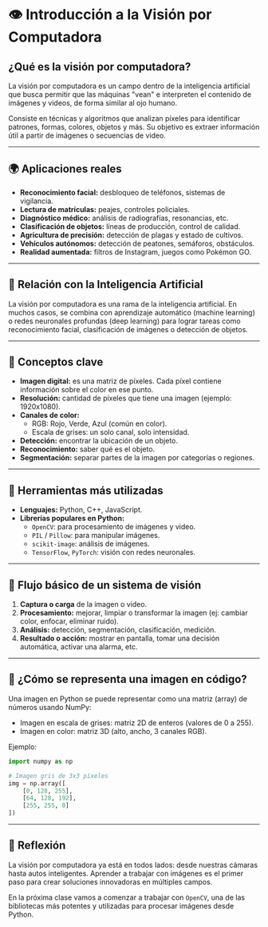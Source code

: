 
# 👁️ Introducción a la Visión por Computadora

## ¿Qué es la visión por computadora?

La visión por computadora es un campo dentro de la inteligencia artificial que busca permitir que las máquinas "vean" e interpreten el contenido de imágenes y videos, de forma similar al ojo humano.

Consiste en técnicas y algoritmos que analizan píxeles para identificar patrones, formas, colores, objetos y más. Su objetivo es extraer información útil a partir de imágenes o secuencias de video.

---

## 🌍 Aplicaciones reales

- **Reconocimiento facial:** desbloqueo de teléfonos, sistemas de vigilancia.
- **Lectura de matrículas:** peajes, controles policiales.
- **Diagnóstico médico:** análisis de radiografías, resonancias, etc.
- **Clasificación de objetos:** líneas de producción, control de calidad.
- **Agricultura de precisión:** detección de plagas y estado de cultivos.
- **Vehículos autónomos:** detección de peatones, semáforos, obstáculos.
- **Realidad aumentada:** filtros de Instagram, juegos como Pokémon GO.

---

## 🤖 Relación con la Inteligencia Artificial

La visión por computadora es una rama de la inteligencia artificial. En muchos casos, se combina con aprendizaje automático (machine learning) o redes neuronales profundas (deep learning) para lograr tareas como reconocimiento facial, clasificación de imágenes o detección de objetos.

---

## 🧠 Conceptos clave

- **Imagen digital:** es una matriz de píxeles. Cada píxel contiene información sobre el color en ese punto.
- **Resolución:** cantidad de píxeles que tiene una imagen (ejemplo: 1920x1080).
- **Canales de color:**
  - RGB: Rojo, Verde, Azul (común en color).
  - Escala de grises: un solo canal, solo intensidad.
- **Detección:** encontrar la ubicación de un objeto.
- **Reconocimiento:** saber qué es el objeto.
- **Segmentación:** separar partes de la imagen por categorías o regiones.

---

## 🧰 Herramientas más utilizadas

- **Lenguajes:** Python, C++, JavaScript.
- **Librerías populares en Python:**
  - `OpenCV`: para procesamiento de imágenes y video.
  - `PIL` / `Pillow`: para manipular imágenes.
  - `scikit-image`: análisis de imágenes.
  - `TensorFlow`, `PyTorch`: visión con redes neuronales.

---

## 🔁 Flujo básico de un sistema de visión

1. **Captura o carga** de la imagen o video.
2. **Procesamiento:** mejorar, limpiar o transformar la imagen (ej: cambiar color, enfocar, eliminar ruido).
3. **Análisis:** detección, segmentación, clasificación, medición.
4. **Resultado o acción:** mostrar en pantalla, tomar una decisión automática, activar una alarma, etc.

---

## 🧪 ¿Cómo se representa una imagen en código?

Una imagen en Python se puede representar como una matriz (array) de números usando NumPy:

- Imagen en escala de grises: matriz 2D de enteros (valores de 0 a 255).
- Imagen en color: matriz 3D (alto, ancho, 3 canales RGB).

Ejemplo:
```python
import numpy as np

# Imagen gris de 3x3 píxeles
img = np.array([
    [0, 128, 255],
    [64, 128, 192],
    [255, 255, 0]
])
```

---

## 💬 Reflexión

La visión por computadora ya está en todos lados: desde nuestras cámaras hasta autos inteligentes. Aprender a trabajar con imágenes es el primer paso para crear soluciones innovadoras en múltiples campos.

En la próxima clase vamos a comenzar a trabajar con `OpenCV`, una de las bibliotecas más potentes y utilizadas para procesar imágenes desde Python.
